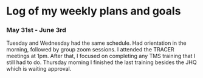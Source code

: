 # Log of my weekly plans and goals 
### May 31st - June 3rd
Tuesday and Wednesday had the same schedule. Had orientation in the morning, followed by group zoom sessions. I attended the TRACER meetings
at 1pm. After that, I focused on completing any TMS training that I still had to do. Thursday morning I finished the last training besides the JHQ which is waiting
approval.

